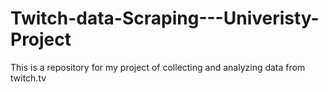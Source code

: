 # Twitch-data-Scraping---Univeristy-Project
This is a repository for my project of collecting and analyzing data from twitch.tv
